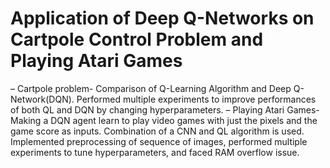 # Application of Deep Q-Networks on Cartpole Control Problem and Playing Atari Games
– Cartpole problem- Comparison of Q-Learning Algorithm and Deep Q-Network(DQN). Performed multiple experiments
to improve performances of both QL and DQN by changing hyperparameters.
– Playing Atari Games- Making a DQN agent learn to play video games with just the pixels and the game score
as inputs. Combination of a CNN and QL algorithm is used. Implemented preprocessing of sequence of images,
performed multiple experiments to tune hyperparameters, and faced RAM overflow issue.
